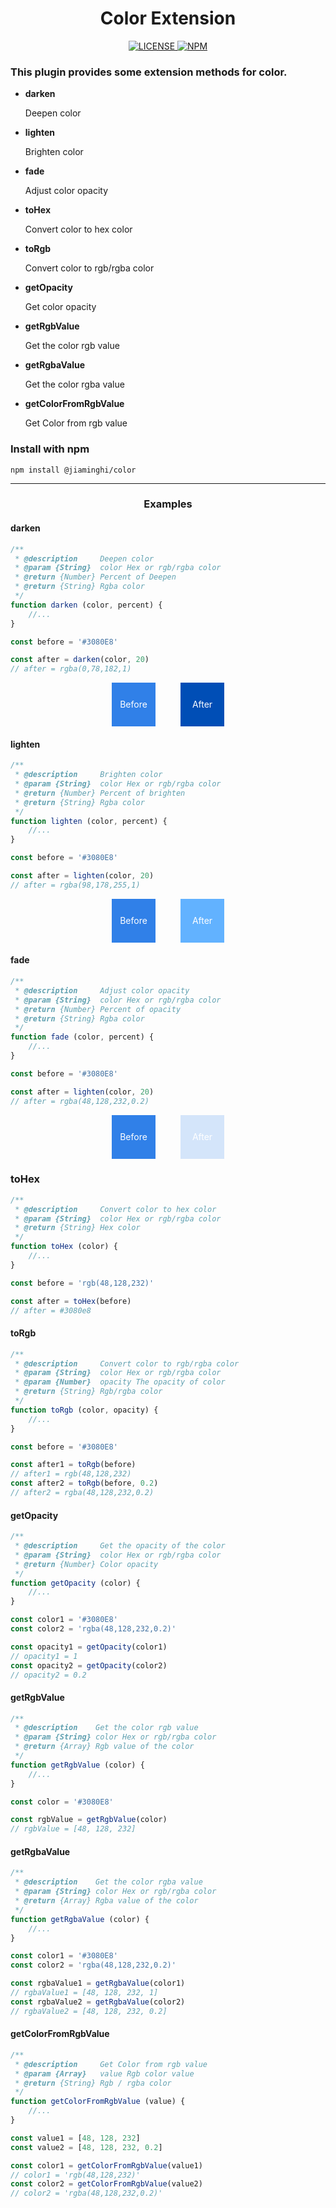 <h1 align="center">Color Extension</h1>

<p align="center">
    <a href="https://github.com/jiaming743/Color/blob/master/LICENSE"><img src="https://img.shields.io/github/license/jiaming743/bezierCurve.svg" alt="LICENSE" /> </a>
    <a href="https://www.npmjs.com/package/@jiaminghi/color"><img src="https://img.shields.io/npm/v/@jiaminghi/color.svg" alt="NPM" /> </a>
</p>

### This plugin provides some extension methods for color.

- **darken**

  Deepen color

- **lighten**

  Brighten color

- **fade**

  Adjust color opacity

- **toHex**

  Convert color to hex color

- **toRgb**

  Convert color to rgb/rgba color

- **getOpacity**

  Get color opacity

- **getRgbValue**

  Get the color rgb value

- **getRgbaValue**

  Get the color rgba value

- **getColorFromRgbValue**

  Get Color from rgb value

### Install with npm

```shell
npm install @jiaminghi/color
```

------

<h3 align="center">Examples</h3>

#### darken

```javascript
/**
 * @description     Deepen color
 * @param {String}  color Hex or rgb/rgba color
 * @return {Number} Percent of Deepen
 * @return {String} Rgba color
 */
function darken (color, percent) {
	//...
}

const before = '#3080E8'

const after = darken(color, 20)
// after = rgba(0,78,182,1)
```

<div style="display: flex; justify-content:center; color:#fff; line-height:70px;text-align:center;">
    <div style="width: 70px; height: 70px; margin: 0 20px; background-color: #3080E8;">Before</div>
    <div style="width: 70px; height: 70px; margin: 0 20px; background-color: rgba(0,78,182,1);">After</div>
</div>



#### lighten

```javascript
/**
 * @description     Brighten color
 * @param {String}  color Hex or rgb/rgba color
 * @return {Number} Percent of brighten
 * @return {String} Rgba color
 */
function lighten (color, percent) {
	//...
}

const before = '#3080E8'

const after = lighten(color, 20)
// after = rgba(98,178,255,1)
```

<div style="display: flex; justify-content:center; color:#fff; line-height:70px;text-align:center;">
    <div style="width: 70px; height: 70px; margin: 0 20px; background-color: #3080E8;">Before</div>
    <div style="width: 70px; height: 70px; margin: 0 20px; background-color: rgba(98,178,255,1);">After</div>
</div>



#### fade

```javascript
/**
 * @description     Adjust color opacity
 * @param {String}  color Hex or rgb/rgba color
 * @return {Number} Percent of opacity
 * @return {String} Rgba color
 */
function fade (color, percent) {
	//...
}

const before = '#3080E8'

const after = lighten(color, 20)
// after = rgba(48,128,232,0.2)
```

<div style="display: flex; justify-content:center; color:#fff; line-height:70px;text-align:center;">
    <div style="width: 70px; height: 70px; margin: 0 20px; background-color: #3080E8;">Before</div>
    <div style="width: 70px; height: 70px; margin: 0 20px; background-color: rgba(48,128,232,0.2);">After</div>
</div>



### toHex

```javascript
/**
 * @description     Convert color to hex color
 * @param {String}  color Hex or rgb/rgba color
 * @return {String} Hex color
 */
function toHex (color) {
	//...
}

const before = 'rgb(48,128,232)'

const after = toHex(before)
// after = #3080e8
```



#### toRgb

```javascript
/**
 * @description     Convert color to rgb/rgba color
 * @param {String}  color Hex or rgb/rgba color
 * @param {Number}  opacity The opacity of color
 * @return {String} Rgb/rgba color
 */
function toRgb (color, opacity) {
	//...
}

const before = '#3080E8'

const after1 = toRgb(before)
// after1 = rgb(48,128,232)
const after2 = toRgb(before, 0.2)
// after2 = rgba(48,128,232,0.2)
```



#### getOpacity

```javascript
/**
 * @description     Get the opacity of the color
 * @param {String}  color Hex or rgb/rgba color
 * @return {Number} Color opacity
 */
function getOpacity (color) {
	//...
}

const color1 = '#3080E8'
const color2 = 'rgba(48,128,232,0.2)'

const opacity1 = getOpacity(color1)
// opacity1 = 1
const opacity2 = getOpacity(color2)
// opacity2 = 0.2

```



#### getRgbValue

```javascript
/**
 * @description    Get the color rgb value
 * @param {String} color Hex or rgb/rgba color
 * @return {Array} Rgb value of the color
 */
function getRgbValue (color) {
	//...
}

const color = '#3080E8'

const rgbValue = getRgbValue(color)
// rgbValue = [48, 128, 232]
```



#### getRgbaValue

```javascript
/**
 * @description    Get the color rgba value
 * @param {String} color Hex or rgb/rgba color
 * @return {Array} Rgba value of the color
 */
function getRgbaValue (color) {
	//...
}

const color1 = '#3080E8'
const color2 = 'rgba(48,128,232,0.2)'

const rgbaValue1 = getRgbaValue(color1)
// rgbaValue1 = [48, 128, 232, 1]
const rgbaValue2 = getRgbaValue(color2)
// rgbaValue2 = [48, 128, 232, 0.2]
```



#### getColorFromRgbValue

```javascript
/**
 * @description     Get Color from rgb value
 * @param {Array}   value Rgb color value
 * @return {String} Rgb / rgba color
 */
function getColorFromRgbValue (value) {
	//...
}

const value1 = [48, 128, 232]
const value2 = [48, 128, 232, 0.2]

const color1 = getColorFromRgbValue(value1)
// color1 = 'rgb(48,128,232)'
const color2 = getColorFromRgbValue(value2)
// color2 = 'rgba(48,128,232,0.2)'
```